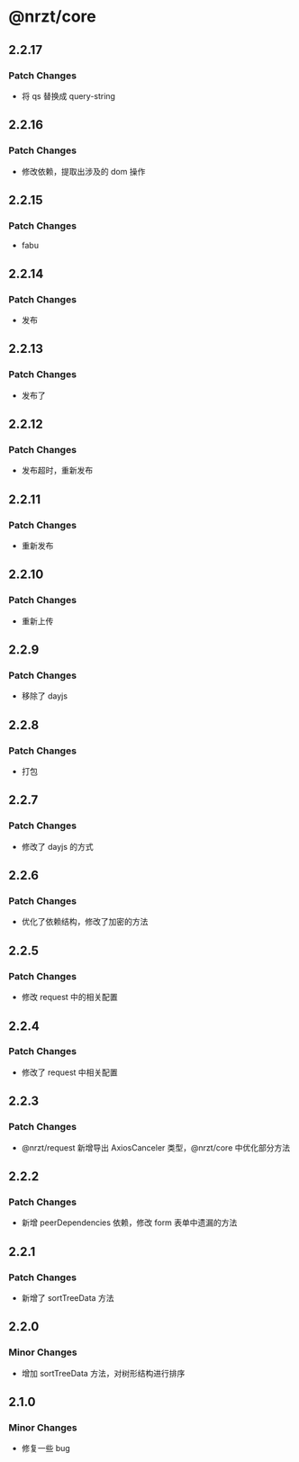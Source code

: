 # @nrzt/core

## 2.2.17

### Patch Changes

- 将 qs 替换成 query-string

## 2.2.16

### Patch Changes

- 修改依赖，提取出涉及的 dom 操作

## 2.2.15

### Patch Changes

- fabu

## 2.2.14

### Patch Changes

- 发布

## 2.2.13

### Patch Changes

- 发布了

## 2.2.12

### Patch Changes

- 发布超时，重新发布

## 2.2.11

### Patch Changes

- 重新发布

## 2.2.10

### Patch Changes

- 重新上传

## 2.2.9

### Patch Changes

- 移除了 dayjs

## 2.2.8

### Patch Changes

- 打包

## 2.2.7

### Patch Changes

- 修改了 dayjs 的方式

## 2.2.6

### Patch Changes

- 优化了依赖结构，修改了加密的方法

## 2.2.5

### Patch Changes

- 修改 request 中的相关配置

## 2.2.4

### Patch Changes

- 修改了 request 中相关配置

## 2.2.3

### Patch Changes

- @nrzt/request 新增导出 AxiosCanceler 类型，@nrzt/core 中优化部分方法

## 2.2.2

### Patch Changes

- 新增 peerDependencies 依赖，修改 form 表单中遗漏的方法

## 2.2.1

### Patch Changes

- 新增了 sortTreeData 方法

## 2.2.0

### Minor Changes

- 增加 sortTreeData 方法，对树形结构进行排序

## 2.1.0

### Minor Changes

- 修复一些 bug
